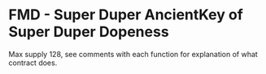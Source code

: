 # FMD - Super Duper AncientKey of Super Duper Dopeness

Max supply 128, see comments with each function for explanation of what contract does. 
